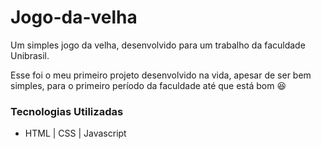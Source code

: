 # Jogo-da-velha
Um simples jogo da velha, desenvolvido para um trabalho da faculdade Unibrasil.  
   
Esse foi o meu primeiro projeto desenvolvido na vida, apesar de ser bem simples, para o primeiro período da faculdade até que está bom 😆

### Tecnologias Utilizadas

* HTML | CSS | Javascript
